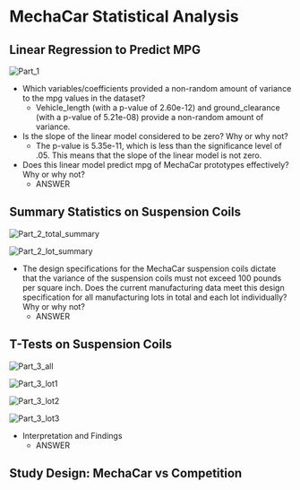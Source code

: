# MechaCar Statistical Analysis

## Linear Regression to Predict MPG

![Part_1](https://user-images.githubusercontent.com/115508658/218279842-c7921e2a-294c-4ad7-8c32-36900ad9374e.png)

- Which variables/coefficients provided a non-random amount of variance to the mpg values in the dataset?
  - Vehicle_length (with a p-value of 2.60e-12) and ground_clearance (with a p-value of 5.21e-08) provide a non-random amount of variance.
- Is the slope of the linear model considered to be zero? Why or why not?
  - The p-value is 5.35e-11, which is less than the significance level of .05. This means that the slope of the linear model is not zero.
- Does this linear model predict mpg of MechaCar prototypes effectively? Why or why not?
  - ANSWER

## Summary Statistics on Suspension Coils

![Part_2_total_summary](https://user-images.githubusercontent.com/115508658/218278805-23b6aa76-b127-4914-9eb3-f0643bec85de.png)

![Part_2_lot_summary](https://user-images.githubusercontent.com/115508658/218278808-394f19d3-cc80-4fa9-a9ce-97f2dbb6efb9.png)

- The design specifications for the MechaCar suspension coils dictate that the variance of the suspension coils must not exceed 100 pounds per square inch. Does the current manufacturing data meet this design specification for all manufacturing lots in total and each lot individually? Why or why not?
  - ANSWER

## T-Tests on Suspension Coils

![Part_3_all](https://user-images.githubusercontent.com/115508658/218279368-14ffa8d4-44c2-4ef5-ab87-edd0299c704a.png)

![Part_3_lot1](https://user-images.githubusercontent.com/115508658/218279370-7ad3ed2b-f7b5-4af9-8d54-d78e501ec24f.png)

![Part_3_lot2](https://user-images.githubusercontent.com/115508658/218279374-9f84fb93-a0db-4f31-ab9d-ac6ef4acea3a.png)

![Part_3_lot3](https://user-images.githubusercontent.com/115508658/218279377-b3bc86a8-c151-43c7-a3f0-7dd05c74da92.png)

- Interpretation and Findings
  - ANSWER

## Study Design: MechaCar vs Competition
